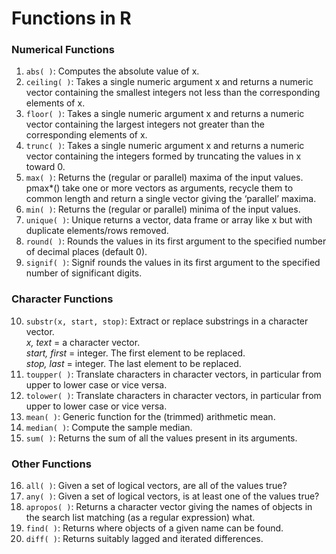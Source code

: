 # Functions in R

### Numerical Functions  
1. `abs( )`: Computes the absolute value of x.  
2. `ceiling( )`: Takes a single numeric argument x and returns a numeric vector containing the smallest integers not less than the corresponding elements of x.  
3. `floor( )`: Takes a single numeric argument x and returns a numeric vector containing the largest integers not greater than the corresponding elements of x.  
4. `trunc( )`: Takes a single numeric argument x and returns a numeric vector containing the integers formed by truncating the values in x toward 0.  
5. `max( )`: Returns the (regular or parallel) maxima of the input values. pmax*() take one or more vectors as arguments, recycle them to common length and return a single vector giving the ‘parallel’ maxima.  
6. `min( )`: Returns the (regular or parallel) minima of the input values.  
7. `unique( )`: Unique returns a vector, data frame or array like x but with duplicate elements/rows removed.  
8. `round( )`: Rounds the values in its first argument to the specified number of decimal places (default 0).  
9. `signif( )`: Signif rounds the values in its first argument to the specified number of significant digits.  

### Character Functions  
10. `substr(x, start, stop)`: Extract or replace substrings in a character vector.  
  _x, text_	= a character vector.  
  _start, first_ = integer. The first element to be replaced.  
  _stop, last_ = integer. The last element to be replaced.  
11. `toupper( )`: Translate characters in character vectors, in particular from upper to lower case or vice versa.   
12. `tolower( )`: Translate characters in character vectors, in particular from upper to lower case or vice versa.  
13. `mean( )`: Generic function for the (trimmed) arithmetic mean.  
14. `median( )`: Compute the sample median.  
15. `sum( )`: Returns the sum of all the values present in its arguments.  

### Other Functions  
16. `all( )`: Given a set of logical vectors, are all of the values true?  
17. `any( )`: Given a set of logical vectors, is at least one of the values true?
18. `apropos( )`: Returns a character vector giving the names of objects in the search list matching (as a regular expression) what.  
19. `find( )`: Returns where objects of a given name can be found.
20. `diff( )`: Returns suitably lagged and iterated differences.
